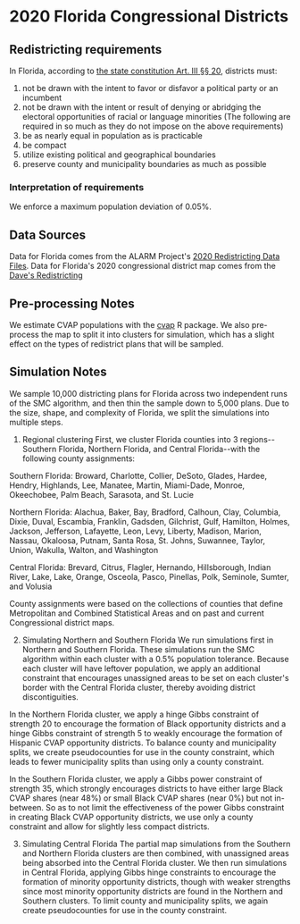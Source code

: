 # 2020 Florida Congressional Districts

## Redistricting requirements
In Florida, according to [the state constitution Art. III §§ 20](http://www.leg.state.fl.us/statutes/index.cfm?submenu=3#A3S20), districts must:
1. not be drawn with the intent to favor or disfavor a political party or an incumbent
2. not be drawn with the intent or result of denying or abridging the electoral opportunities of racial or language minorities
(The following are required in so much as they do not impose on the above requirements)
3. be as nearly equal in population as is practicable
4. be compact
5. utilize existing political and geographical boundaries
6. preserve county and municipality boundaries as much as possible


### Interpretation of requirements
We enforce a maximum population deviation of 0.05%.

## Data Sources
Data for Florida comes from the ALARM Project's [2020 Redistricting Data Files](https://alarm-redist.github.io/posts/2021-08-10-census-2020/).
Data for Florida's 2020 congressional district map comes from the [Dave's Redistricting](https://davesredistricting.org/maps#home)

## Pre-processing Notes
We estimate CVAP populations with the [cvap](https://github.com/christopherkenny/cvap) R package. We also pre-process the map to split it into clusters for simulation, which has a slight effect on the types of redistrict plans that will be sampled.

## Simulation Notes
We sample 10,000 districting plans for Florida across two independent runs of the SMC algorithm, and then thin the sample down to 5,000 plans. Due to the size, shape, and complexity of Florida, we split the simulations into multiple steps.

1. Regional clustering
First, we cluster Florida counties into 3 regions--Southern Florida, Northern Florida, and Central Florida--with the following county assignments:

Southern Florida: Broward, Charlotte, Collier, DeSoto, Glades, Hardee, Hendry, Highlands, Lee, Manatee, Martin, Miami-Dade, Monroe, Okeechobee, Palm Beach, Sarasota, and St. Lucie

Northern Florida: Alachua, Baker, Bay, Bradford, Calhoun, Clay, Columbia, Dixie, Duval, Escambia, Franklin, Gadsden, Gilchrist, Gulf, Hamilton, Holmes, Jackson, Jefferson, Lafayette, Leon, Levy, Liberty, Madison, Marion, Nassau, Okaloosa, Putnam, Santa Rosa, St. Johns, Suwannee, Taylor, Union, Wakulla, Walton, and Washington

Central Florida: Brevard, Citrus, Flagler, Hernando, Hillsborough, Indian River, Lake, Lake, Orange, Osceola, Pasco, Pinellas, Polk, Seminole, Sumter, and Volusia

County assignments were based on the collections of counties that define Metropolitan and Combined Statistical Areas and on past and current Congressional district maps.

2. Simulating Northern and Southern Florida
We run simulations first in Northern and Southern Florida. These simulations run the SMC algorithm within each cluster with a 0.5% population tolerance. Because each cluster will have leftover population, we apply an additional constraint that encourages unassigned areas to be set on each cluster's border with the Central Florida cluster, thereby avoiding district discontiguities.

In the Northern Florida cluster, we apply a hinge Gibbs constraint of strength 20 to encourage the formation of Black opportunity districts and a hinge Gibbs constraint of strength 5 to weakly encourage the formation of Hispanic CVAP opportunity districts. To balance county and municipality splits, we create pseudocounties for use in the county constraint, which leads to fewer municipality splits than using only a county constraint.

In the Southern Florida cluster, we apply a Gibbs power constraint of strength 35, which strongly encourages districts to have either large Black CVAP shares (near 48%) or small Black CVAP shares (near 0%) but not in-between. So as to not limit the effectiveness of the power Gibbs constraint in creating Black CVAP opportunity districts, we use only a county constraint and allow for slightly less compact districts.

3. Simulating Central Florida
The partial map simulations from the Southern and Northern Florida clusters are then combined, with unassigned areas being absorbed into the Central Florida cluster. We then run simulations in Central Florida, applying Gibbs hinge constraints to encourage the formation of minority opportunity districts, though with weaker strengths since most minority opportunity districts are found in the Northern and Southern clusters. To limit county and municipality splits, we again create pseudocounties for use in the county constraint.
